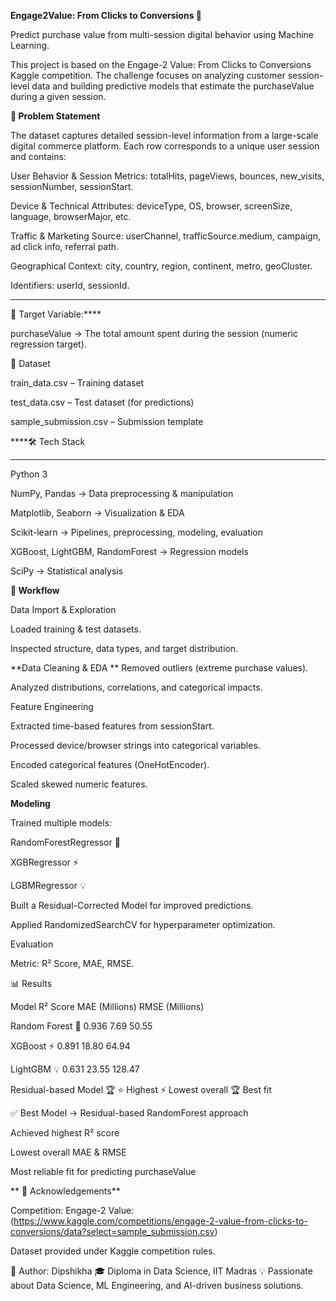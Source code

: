 ****Engage2Value: From Clicks to Conversions 🎯****

Predict purchase value from multi-session digital behavior using Machine Learning.

This project is based on the Engage-2 Value: From Clicks to Conversions Kaggle competition. The challenge focuses on analyzing customer session-level data and building predictive models that estimate the purchaseValue during a given session.

**📌 Problem Statement**

The dataset captures detailed session-level information from a large-scale digital commerce platform. Each row corresponds to a unique user session and contains:

User Behavior & Session Metrics: totalHits, pageViews, bounces, new_visits, sessionNumber, sessionStart.

Device & Technical Attributes: deviceType, OS, browser, screenSize, language, browserMajor, etc.

Traffic & Marketing Source: userChannel, trafficSource.medium, campaign, ad click info, referral path.

Geographical Context: city, country, region, continent, metro, geoCluster.

Identifiers: userId, sessionId.
****
🎯 Target Variable:****

purchaseValue → The total amount spent during the session (numeric regression target).

📂 Dataset

train_data.csv – Training dataset

test_data.csv – Test dataset (for predictions)

sample_submission.csv – Submission template


****🛠️ Tech Stack
****
Python 3

NumPy, Pandas → Data preprocessing & manipulation

Matplotlib, Seaborn → Visualization & EDA

Scikit-learn → Pipelines, preprocessing, modeling, evaluation

XGBoost, LightGBM, RandomForest → Regression models

SciPy → Statistical analysis

**🚀 Workflow**

Data Import & Exploration

Loaded training & test datasets.

Inspected structure, data types, and target distribution.

**Data Cleaning & EDA
**
Removed outliers (extreme purchase values).

Analyzed distributions, correlations, and categorical impacts.

Feature Engineering

Extracted time-based features from sessionStart.

Processed device/browser strings into categorical variables.

Encoded categorical features (OneHotEncoder).

Scaled skewed numeric features.

**Modeling**

Trained multiple models:

RandomForestRegressor 🌲

XGBRegressor ⚡

LGBMRegressor 💡

Built a Residual-Corrected Model for improved predictions.

Applied RandomizedSearchCV for hyperparameter optimization.

Evaluation

Metric: R² Score, MAE, RMSE.

📊 Results

Model	R² Score	MAE (Millions)	RMSE (Millions)

Random Forest 🌲	 0.936	   7.69	     50.55

XGBoost ⚡	       0.891	   18.80	   64.94

LightGBM 💡      	 0.631	   23.55	   128.47

Residual-based Model 🏆	⭐ Highest	⚡ Lowest overall	🏆 Best fit

✅ Best Model → Residual-based RandomForest approach

Achieved highest R² score

Lowest overall MAE & RMSE

Most reliable fit for predicting purchaseValue

**
🙌 Acknowledgements**

Competition: Engage-2 Value: (https://www.kaggle.com/competitions/engage-2-value-from-clicks-to-conversions/data?select=sample_submission.csv)

Dataset provided under Kaggle competition rules.

🔗 Author: Dipshikha
🎓 Diploma in Data Science, IIT Madras
💡 Passionate about Data Science, ML Engineering, and AI-driven business solutions.
